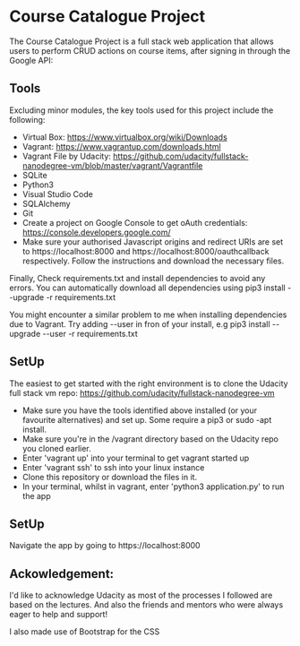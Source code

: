 # Course Catalogue Project

The Course Catalogue Project is a full stack web application that allows users to perform CRUD actions on course items, after signing in through the Google API:

## Tools
Excluding minor modules, the key tools used for this project include the following:
- Virtual Box: https://www.virtualbox.org/wiki/Downloads
- Vagrant: https://www.vagrantup.com/downloads.html 
- Vagrant File by Udacity: https://github.com/udacity/fullstack-nanodegree-vm/blob/master/vagrant/Vagrantfile
- SQLite
- Python3
- Visual Studio Code
- SQLAlchemy
- Git
- Create a project on Google Console to get oAuth credentials: https://console.developers.google.com/
- Make sure your authorised Javascript origins and redirect URIs are set to https://localhost:8000 and https://localhost:8000/oauthcallback respectively. Follow the instructions and download the necessary files.

Finally, Check requirements.txt and install dependencies to avoid any errors. You can automatically download all dependencies using pip3 install --upgrade -r requirements.txt

You might encounter a similar problem to me when installing dependencies due to Vagrant. Try adding --user in fron of your install, e.g pip3 install --upgrade --user -r requirements.txt

## SetUp
The easiest to get started with the right environment is to clone the Udacity full stack vm repo: https://github.com/udacity/fullstack-nanodegree-vm 
- Make sure you have the tools identified above installed (or your favourite alternatives) and set up. Some require a pip3 or sudo -apt install.  
- Make sure you're in the /vagrant directory based on the Udacity repo you cloned earlier. 
- Enter 'vagrant up' into your terminal to get vagrant started up
- Enter 'vagrant ssh' to ssh into your linux instance
- Clone this repository or download the files in it.
- In your terminal, whilst in vagrant, enter 'python3 application.py' to run the app

## SetUp
Navigate the app by going to https://localhost:8000

## Ackowledgement:

I'd like to acknowledge Udacity as most of the processes I followed are based on the lectures. And also the friends and mentors who were always eager to help and support!

I also made use of Bootstrap for the CSS

